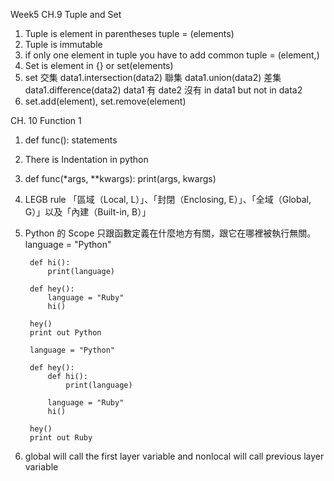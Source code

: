 Week5
CH.9 Tuple and Set
1. Tuple is element in parentheses tuple = (elements)
2. Tuple is immutable
3. if only one element in tuple you have to add common tuple = (element,)
4. Set is element in {} or set(elements)
5. set
    交集 data1.intersection(data2)
    聯集 data1.union(data2)
    差集 data1.difference(data2) data1 有 date2 沒有 in data1 but not in data2
6. set.add(element), set.remove(element)

CH. 10 Function 1
1. def func():
        statements
2. There is Indentation in python 
3. def func(*args, **kwargs):
    print(args, kwargs)
4. LEGB rule 「區域（Local, L）」、「封閉（Enclosing, E）」、「全域（Global, G）」以及「內建（Built-in, B）」
5. Python 的 Scope 只跟函數定義在什麼地方有關，跟它在哪裡被執行無關。
        language = "Python"

        def hi():
            print(language)

        def hey():
            language = "Ruby"
            hi()

        hey()
        print out Python

        language = "Python"

        def hey():
            def hi():
                print(language)

            language = "Ruby"
            hi()

        hey()
        print out Ruby 
6. global will call the first layer variable and nonlocal will call previous layer variable